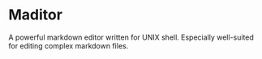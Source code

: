 # Maditor

A powerful markdown editor written for UNIX shell. Especially well-suited for editing complex markdown files.
